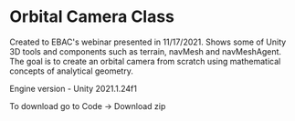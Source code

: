# Orbital Camera Class

Created to EBAC's webinar presented in 11/17/2021.
Shows some of Unity 3D tools and components such as terrain, navMesh and navMeshAgent.
The goal is to create an orbital camera from scratch using mathematical concepts of analytical geometry.

Engine version - Unity 2021.1.24f1

To download go to Code -> Download zip
